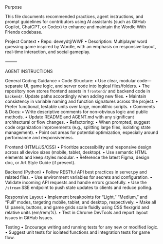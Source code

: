 Purpose

This file documents recommended practices, agent instructions, and prompt guidelines for contributors using AI assistants (such as GitHub Copilot, ChatGPT, or Codex) to enhance and maintain the Wordle With Friends codebase.

Project Context
• Repo: deveydtj/WWF
• Description: Multiplayer word guessing game inspired by Wordle, with an emphasis on responsive layout, real-time interaction, and social gameplay.

⸻

AGENT INSTRUCTIONS

General Coding Guidance
• Code Structure:
• Use clear, modular code—separate UI, game logic, and server code into logical files/folders.
• The repository now stores frontend assets in `frontend/` and backend code in
  `backend/`. Update paths accordingly when adding new files.
• Maintain consistency in variable naming and function signatures across the project.
• Prefer functional, testable units over large, monolithic scripts.
• Comments & Docs:
• Write descriptive comments for non-obvious logic and public methods.
• Update README and AGENT.md with any significant architectural or flow changes.
• Refactoring:
• When prompted, suggest code organization improvements (e.g., splitting large files, isolating state management).
• Point out areas for potential optimization, especially around performance and responsiveness.

Frontend (HTML/JS/CSS)
• Prioritize accessibility and responsive design across all device sizes (mobile, tablet, desktop).
• Use semantic HTML elements and keep styles modular.
• Reference the latest Figma, design doc, or Art Style Guide (if present).

Backend (Python)
• Follow RESTful API best practices in server.py and related files.
• Use environment variables for secrets and configuration.
• Validate incoming API requests and handle errors gracefully.
• Use the `/stream` SSE endpoint to push state updates to clients and reduce polling.

Responsive Layout
• Implement breakpoints for “Light,” “Medium,” and “Full” modes, targeting mobile, tablet, and desktop, respectively.
• Make all UI panels, buttons, and game grids scale fluidly using CSS flex/grid and relative units (em/rem/%).
• Test in Chrome DevTools and report layout issues in GitHub Issues.

Testing
• Encourage writing and running tests for any new or modified logic.
• Suggest unit tests for isolated functions and integration tests for game flow.

